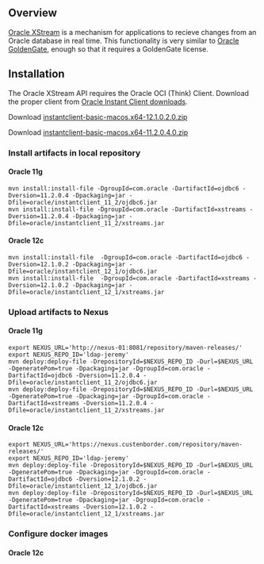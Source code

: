 ## Overview

[Oracle XStream](https://docs.oracle.com/database/121/XSTRM/xstrm_intro.htm#XSTRM72647) is a mechanism for applications 
to recieve changes from an Oracle database in real time. This functionality is very similar to [Oracle GoldenGate](http://www.oracle.com/technetwork/middleware/goldengate/overview/index.html),
enough so that it requires a GoldenGate license. 

## Installation

The Oracle XStream API requires the Oracle OCI (Think) Client. Download the proper client from 
[Oracle Instant Client downloads](http://www.oracle.com/technetwork/topics/intel-macsoft-096467.html).

Download [instantclient-basic-macos.x64-12.1.0.2.0.zip](http://www.oracle.com/technetwork/topics/intel-macsoft-096467.html)

Download [instantclient-basic-macos.x64-11.2.0.4.0.zip](http://www.oracle.com/technetwork/topics/intel-macsoft-096467.html)


### Install artifacts in local repository

#### Oracle 11g

```
mvn install:install-file -DgroupId=com.oracle -DartifactId=ojdbc6 -Dversion=11.2.0.4 -Dpackaging=jar -Dfile=oracle/instantclient_11_2/ojdbc6.jar
mvn install:install-file -DgroupId=com.oracle -DartifactId=xstreams -Dversion=11.2.0.4 -Dpackaging=jar -Dfile=oracle/instantclient_11_2/xstreams.jar
```

#### Oracle 12c

```
mvn install:install-file  -DgroupId=com.oracle -DartifactId=ojdbc6 -Dversion=12.1.0.2 -Dpackaging=jar -Dfile=oracle/instantclient_12_1/ojdbc6.jar
mvn install:install-file  -DgroupId=com.oracle -DartifactId=xstreams -Dversion=12.1.0.2 -Dpackaging=jar -Dfile=oracle/instantclient_12_1/xstreams.jar
```

### Upload artifacts to Nexus

#### Oracle 11g

```
export NEXUS_URL='http://nexus-01:8081/repository/maven-releases/'
export NEXUS_REPO_ID='ldap-jeremy'
mvn deploy:deploy-file -DrepositoryId=$NEXUS_REPO_ID -Durl=$NEXUS_URL -DgeneratePom=true -Dpackaging=jar -DgroupId=com.oracle -DartifactId=ojdbc6 -Dversion=11.2.0.4 -Dfile=oracle/instantclient_11_2/ojdbc6.jar
mvn deploy:deploy-file -DrepositoryId=$NEXUS_REPO_ID -Durl=$NEXUS_URL -DgeneratePom=true -Dpackaging=jar -DgroupId=com.oracle -DartifactId=xstreams -Dversion=11.2.0.4 -Dfile=oracle/instantclient_11_2/xstreams.jar
```


#### Oracle 12c

```
export NEXUS_URL='https://nexus.custenborder.com/repository/maven-releases/'
export NEXUS_REPO_ID='ldap-jeremy'
mvn deploy:deploy-file -DrepositoryId=$NEXUS_REPO_ID -Durl=$NEXUS_URL -DgeneratePom=true -Dpackaging=jar -DgroupId=com.oracle -DartifactId=ojdbc6 -Dversion=12.1.0.2 -Dfile=oracle/instantclient_12_1/ojdbc6.jar
mvn deploy:deploy-file -DrepositoryId=$NEXUS_REPO_ID -Durl=$NEXUS_URL -DgeneratePom=true -Dpackaging=jar -DgroupId=com.oracle -DartifactId=xstreams -Dversion=12.1.0.2 -Dfile=oracle/instantclient_12_1/xstreams.jar
```

### Configure docker images

#### Oracle 12c